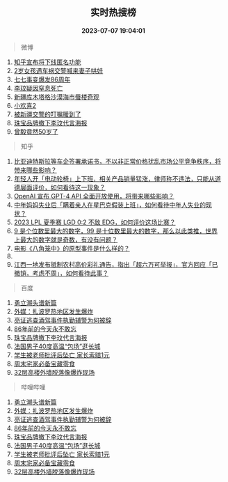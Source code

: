 <div align="center"><h2>实时热搜榜</h2><h4>2023-07-07 19:04:01</h4></div>

> 微博  

1. [知乎宣布将下线匿名功能](https://s.weibo.com/weibo?q=%23%E7%9F%A5%E4%B9%8E%E5%AE%A3%E5%B8%83%E5%B0%86%E4%B8%8B%E7%BA%BF%E5%8C%BF%E5%90%8D%E5%8A%9F%E8%83%BD%23&t=31&band_rank=1&Refer=top)<br />
2. [2岁女孩遇车祸交警喊来妻子哄娃](https://s.weibo.com/weibo?q=%232%E5%B2%81%E5%A5%B3%E5%AD%A9%E9%81%87%E8%BD%A6%E7%A5%B8%E4%BA%A4%E8%AD%A6%E5%96%8A%E6%9D%A5%E5%A6%BB%E5%AD%90%E5%93%84%E5%A8%83%23&t=31&band_rank=2&Refer=top)<br />
3. [七七事变爆发86周年](https://s.weibo.com/weibo?q=%23%E4%B8%83%E4%B8%83%E4%BA%8B%E5%8F%98%E7%88%86%E5%8F%9186%E5%91%A8%E5%B9%B4%23&t=31&band_rank=3&Refer=top)<br />
4. [李玟疑因窒息死亡](https://s.weibo.com/weibo?q=%23%E6%9D%8E%E7%8E%9F%E7%96%91%E5%9B%A0%E7%AA%92%E6%81%AF%E6%AD%BB%E4%BA%A1%23&t=31&band_rank=4&Refer=top)<br />
5. [新疆库木塔格沙漠海市蜃楼奇观](https://s.weibo.com/weibo?q=%23%E6%96%B0%E7%96%86%E5%BA%93%E6%9C%A8%E5%A1%94%E6%A0%BC%E6%B2%99%E6%BC%A0%E6%B5%B7%E5%B8%82%E8%9C%83%E6%A5%BC%E5%A5%87%E8%A7%82%23&t=31&band_rank=5&Refer=top)<br />
6. [小欢喜2](https://s.weibo.com/weibo?q=%E5%B0%8F%E6%AC%A2%E5%96%9C2&t=31&band_rank=6&Refer=top)<br />
7. [被新疆交警的叮嘱暖到了](https://s.weibo.com/weibo?q=%23%E8%A2%AB%E6%96%B0%E7%96%86%E4%BA%A4%E8%AD%A6%E7%9A%84%E5%8F%AE%E5%98%B1%E6%9A%96%E5%88%B0%E4%BA%86%23&t=31&band_rank=7&Refer=top)<br />
8. [珠宝品牌撤下李玟代言海报](https://s.weibo.com/weibo?q=%23%E7%8F%A0%E5%AE%9D%E5%93%81%E7%89%8C%E6%92%A4%E4%B8%8B%E6%9D%8E%E7%8E%9F%E4%BB%A3%E8%A8%80%E6%B5%B7%E6%8A%A5%23&t=31&band_rank=8&Refer=top)<br />
9. [曾毅竟然50岁了](https://s.weibo.com/weibo?q=%23%E6%9B%BE%E6%AF%85%E7%AB%9F%E7%84%B650%E5%B2%81%E4%BA%86%23&t=31&band_rank=9&Refer=top)<br />

> 知乎  

1. [比亚迪特斯拉等车企签署承诺书，不以非正常价格扰乱市场公平竞争秩序，将带来哪些影响？](https://www.zhihu.com/question/610644843)<br />
2. [年轻人开「电动轮椅」上下班，相关产品销量猛涨，律师称不违法，只能从道德层面评价，如何看待这一现象？](https://www.zhihu.com/question/610638966)<br />
3. [OpenAI 宣布 GPT-4 API 全面开放使用，将带来哪些影响？](https://www.zhihu.com/question/610804494)<br />
4. [中年妈妈失业后「瞒着亲人在星巴克假装上班」，如何看待中年人失业的现状？](https://www.zhihu.com/question/610628297)<br />
5. [2023 LPL 夏季赛 LGD 0:2 不敌 EDG，如何评价这场比赛？](https://www.zhihu.com/question/610850411)<br />
6. [9 是个位数里最大的数字，99 是十位数里最大的数字，那么以此类推，世界上最大的数字就是奇数，有没有问题？](https://www.zhihu.com/question/608857133)<br />
7. [电影《八角笼中》的原型事件是什么样的？](https://www.zhihu.com/question/610638181)<br />
8. []()<br />
9. [江西一地发布抵制农村高价彩礼通告，指出「超六万可举报」，官方回应「已撤销，考虑不周」，如何看待此事？](https://www.zhihu.com/question/610629862)<br />

> 百度  

1. [勇立潮头谱新篇](https://www.baidu.com/s?wd=%E5%8B%87%E7%AB%8B%E6%BD%AE%E5%A4%B4%E8%B0%B1%E6%96%B0%E7%AF%87&sa=fyb_news&rsv_dl=fyb_news)<br />
2. [外媒：扎波罗热地区发生爆炸](https://www.baidu.com/s?wd=%E5%A4%96%E5%AA%92%EF%BC%9A%E6%89%8E%E6%B3%A2%E7%BD%97%E7%83%AD%E5%9C%B0%E5%8C%BA%E5%8F%91%E7%94%9F%E7%88%86%E7%82%B8&sa=fyb_news&rsv_dl=fyb_news)<br />
3. [亮证逃查酒驾事件执勤辅警为何被辞](https://www.baidu.com/s?wd=%E4%BA%AE%E8%AF%81%E9%80%83%E6%9F%A5%E9%85%92%E9%A9%BE%E4%BA%8B%E4%BB%B6%E6%89%A7%E5%8B%A4%E8%BE%85%E8%AD%A6%E4%B8%BA%E4%BD%95%E8%A2%AB%E8%BE%9E&sa=fyb_news&rsv_dl=fyb_news)<br />
4. [86年前的今天永不敢忘](https://www.baidu.com/s?wd=86%E5%B9%B4%E5%89%8D%E7%9A%84%E4%BB%8A%E5%A4%A9%E6%B0%B8%E4%B8%8D%E6%95%A2%E5%BF%98&sa=fyb_news&rsv_dl=fyb_news)<br />
5. [珠宝品牌撤下李玟代言海报](https://www.baidu.com/s?wd=%E7%8F%A0%E5%AE%9D%E5%93%81%E7%89%8C%E6%92%A4%E4%B8%8B%E6%9D%8E%E7%8E%9F%E4%BB%A3%E8%A8%80%E6%B5%B7%E6%8A%A5&sa=fyb_news&rsv_dl=fyb_news)<br />
6. [法国男子40度高温“包场”逛长城](https://www.baidu.com/s?wd=%E6%B3%95%E5%9B%BD%E7%94%B7%E5%AD%9040%E5%BA%A6%E9%AB%98%E6%B8%A9%E2%80%9C%E5%8C%85%E5%9C%BA%E2%80%9D%E9%80%9B%E9%95%BF%E5%9F%8E&sa=fyb_news&rsv_dl=fyb_news)<br />
7. [学生被老师批评后坠亡 家长索赔1元](https://www.baidu.com/s?wd=%E5%AD%A6%E7%94%9F%E8%A2%AB%E8%80%81%E5%B8%88%E6%89%B9%E8%AF%84%E5%90%8E%E5%9D%A0%E4%BA%A1+%E5%AE%B6%E9%95%BF%E7%B4%A2%E8%B5%941%E5%85%83&sa=fyb_news&rsv_dl=fyb_news)<br />
8. [周末宅家必备宝藏零食](https://www.baidu.com/s?wd=%E5%91%A8%E6%9C%AB%E5%AE%85%E5%AE%B6%E5%BF%85%E5%A4%87%E5%AE%9D%E8%97%8F%E9%9B%B6%E9%A3%9F&sa=fyb_news&rsv_dl=fyb_news)<br />
9. [32层高楼外墙脱落像爆炸现场](https://www.baidu.com/s?wd=32%E5%B1%82%E9%AB%98%E6%A5%BC%E5%A4%96%E5%A2%99%E8%84%B1%E8%90%BD%E5%83%8F%E7%88%86%E7%82%B8%E7%8E%B0%E5%9C%BA&sa=fyb_news&rsv_dl=fyb_news)<br />

> 哔哩哔哩  

1. [勇立潮头谱新篇](https://www.baidu.com/s?wd=%E5%8B%87%E7%AB%8B%E6%BD%AE%E5%A4%B4%E8%B0%B1%E6%96%B0%E7%AF%87&sa=fyb_news&rsv_dl=fyb_news)<br />
2. [外媒：扎波罗热地区发生爆炸](https://www.baidu.com/s?wd=%E5%A4%96%E5%AA%92%EF%BC%9A%E6%89%8E%E6%B3%A2%E7%BD%97%E7%83%AD%E5%9C%B0%E5%8C%BA%E5%8F%91%E7%94%9F%E7%88%86%E7%82%B8&sa=fyb_news&rsv_dl=fyb_news)<br />
3. [亮证逃查酒驾事件执勤辅警为何被辞](https://www.baidu.com/s?wd=%E4%BA%AE%E8%AF%81%E9%80%83%E6%9F%A5%E9%85%92%E9%A9%BE%E4%BA%8B%E4%BB%B6%E6%89%A7%E5%8B%A4%E8%BE%85%E8%AD%A6%E4%B8%BA%E4%BD%95%E8%A2%AB%E8%BE%9E&sa=fyb_news&rsv_dl=fyb_news)<br />
4. [86年前的今天永不敢忘](https://www.baidu.com/s?wd=86%E5%B9%B4%E5%89%8D%E7%9A%84%E4%BB%8A%E5%A4%A9%E6%B0%B8%E4%B8%8D%E6%95%A2%E5%BF%98&sa=fyb_news&rsv_dl=fyb_news)<br />
5. [珠宝品牌撤下李玟代言海报](https://www.baidu.com/s?wd=%E7%8F%A0%E5%AE%9D%E5%93%81%E7%89%8C%E6%92%A4%E4%B8%8B%E6%9D%8E%E7%8E%9F%E4%BB%A3%E8%A8%80%E6%B5%B7%E6%8A%A5&sa=fyb_news&rsv_dl=fyb_news)<br />
6. [法国男子40度高温“包场”逛长城](https://www.baidu.com/s?wd=%E6%B3%95%E5%9B%BD%E7%94%B7%E5%AD%9040%E5%BA%A6%E9%AB%98%E6%B8%A9%E2%80%9C%E5%8C%85%E5%9C%BA%E2%80%9D%E9%80%9B%E9%95%BF%E5%9F%8E&sa=fyb_news&rsv_dl=fyb_news)<br />
7. [学生被老师批评后坠亡 家长索赔1元](https://www.baidu.com/s?wd=%E5%AD%A6%E7%94%9F%E8%A2%AB%E8%80%81%E5%B8%88%E6%89%B9%E8%AF%84%E5%90%8E%E5%9D%A0%E4%BA%A1+%E5%AE%B6%E9%95%BF%E7%B4%A2%E8%B5%941%E5%85%83&sa=fyb_news&rsv_dl=fyb_news)<br />
8. [周末宅家必备宝藏零食](https://www.baidu.com/s?wd=%E5%91%A8%E6%9C%AB%E5%AE%85%E5%AE%B6%E5%BF%85%E5%A4%87%E5%AE%9D%E8%97%8F%E9%9B%B6%E9%A3%9F&sa=fyb_news&rsv_dl=fyb_news)<br />
9. [32层高楼外墙脱落像爆炸现场](https://www.baidu.com/s?wd=32%E5%B1%82%E9%AB%98%E6%A5%BC%E5%A4%96%E5%A2%99%E8%84%B1%E8%90%BD%E5%83%8F%E7%88%86%E7%82%B8%E7%8E%B0%E5%9C%BA&sa=fyb_news&rsv_dl=fyb_news)<br />
